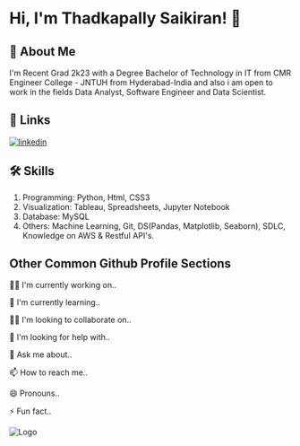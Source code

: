 
# Hi, I'm Thadkapally Saikiran! 👋


## 🚀 About Me
I'm Recent Grad 2k23 with a Degree Bachelor of Technology in IT from CMR Engineer College - JNTUH from Hyderabad-India and also i am open to work in the fields Data Analyst, Software Engineer and Data Scientist.


## 🔗 Links

[![linkedin](https://img.shields.io/badge/linkedin-0A66C2?style=for-the-badge&logo=linkedin&logoColor=white)](https://www.linkedin.com/in/thadkapally-saikiran/)



## 🛠 Skills
1. Programming: Python, Html, CSS3
2. Visualization: Tableau, Spreadsheets, Jupyter Notebook
3. Database: MySQL
4. Others: Machine Learning, Git, DS(Pandas, Matplotlib, Seaborn), SDLC, Knowledge on AWS & Restful API's.



## Other Common Github Profile Sections
👩‍💻 I'm currently working on..

🧠 I'm currently learning..

👯‍♀️ I'm looking to collaborate on..

🤔 I'm looking for help with..

💬 Ask me about..

📫 How to reach me..

😄 Pronouns..

⚡️ Fun fact..


![Logo](https://github-readme-stats.vercel.app/api?username=Thadkapally-Saikiran&&show_icons=true&title_color=ffffff&icon_color=bb2acf&text_color=daf7dc&bg_color=151515)


